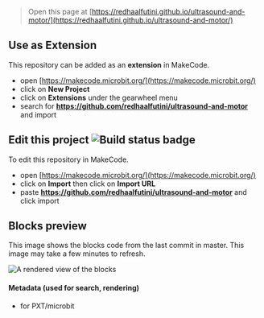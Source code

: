 
> Open this page at [https://redhaalfutini.github.io/ultrasound-and-motor/](https://redhaalfutini.github.io/ultrasound-and-motor/)

## Use as Extension

This repository can be added as an **extension** in MakeCode.

* open [https://makecode.microbit.org/](https://makecode.microbit.org/)
* click on **New Project**
* click on **Extensions** under the gearwheel menu
* search for **https://github.com/redhaalfutini/ultrasound-and-motor** and import

## Edit this project ![Build status badge](https://github.com/redhaalfutini/ultrasound-and-motor/workflows/MakeCode/badge.svg)

To edit this repository in MakeCode.

* open [https://makecode.microbit.org/](https://makecode.microbit.org/)
* click on **Import** then click on **Import URL**
* paste **https://github.com/redhaalfutini/ultrasound-and-motor** and click import

## Blocks preview

This image shows the blocks code from the last commit in master.
This image may take a few minutes to refresh.

![A rendered view of the blocks](https://github.com/redhaalfutini/ultrasound-and-motor/raw/master/.github/makecode/blocks.png)

#### Metadata (used for search, rendering)

* for PXT/microbit
<script src="https://makecode.com/gh-pages-embed.js"></script><script>makeCodeRender("{{ site.makecode.home_url }}", "{{ site.github.owner_name }}/{{ site.github.repository_name }}");</script>
